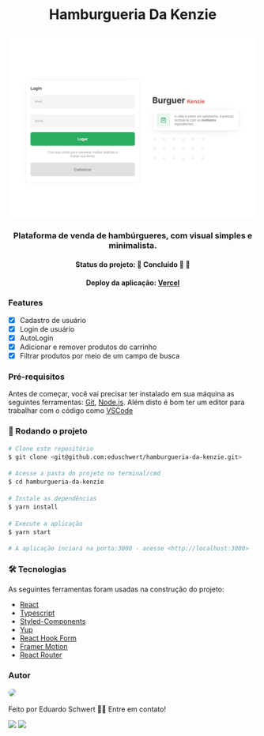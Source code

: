 <h1 align="center">Hamburgueria Da Kenzie</h1>

<p align="center"><img width="800" alt="ilustração" src="./src/assets/project-illustration.gif"/></p>

<h3 align="center">Plataforma de venda de hambúrgueres, com visual simples e minimalista.</h3>

<h4 align="center">Status do projeto: 🚧   Concluído 🚀 🚧</h4>

<h4 align="center">Deploy da aplicação: <a href="https://react-entrega-hamburgueria-v2-eduschwert.vercel.app">Vercel</a></h4>

<h3>Features</h3>

- [x] Cadastro de usuário
- [x] Login de usuário
- [x] AutoLogin
- [x] Adicionar e remover produtos do carrinho
- [x] Filtrar produtos por meio de um campo de busca

<h3>Pré-requisitos</h3>

Antes de começar, você vai precisar ter instalado em sua máquina as seguintes ferramentas:
[Git](https://git-scm.com), [Node.js](https://nodejs.org/en/).
Além disto é bom ter um editor para trabalhar com o código como [VSCode](https://code.visualstudio.com/)

<h3>🚀 Rodando o projeto</h3>

```bash
# Clone este repositório
$ git clone <git@github.com:eduschwert/hamburgueria-da-kenzie.git>

# Acesse a pasta do projeto no terminal/cmd
$ cd hamburgueria-da-kenzie

# Instale as dependências
$ yarn install

# Execute a aplicação
$ yarn start

# A aplicação inciará na porta:3000 - acesse <http://localhost:3000>
```

<h3>🛠 Tecnologias</h3>

As seguintes ferramentas foram usadas na construção do projeto:

- [React](https://pt-br.reactjs.org/)
- [Typescript](https://www.typescriptlang.org/)
- [Styled-Components](https://styled-components.com/)
- [Yup](https://www.npmjs.com/package/yup/)
- [React Hook Form](https://react-hook-form.com/)
- [Framer Motion](https://www.framer.com/motion/)
- [React Router](https://reactrouter.com/en/main)

<h3>Autor</h3>

<img style="border-radius: 50%" width="200" src="https://avatars.githubusercontent.com/u/106620111?s=400&u=d29e7cd5bdcadc0a09721f69115d267054018be7&v=4"/>

Feito por Eduardo Schwert 👋🏽 Entre em contato!

<a href="https://www.linkedin.com/in/eduardoschwert/"><img src="https://img.shields.io/badge/-Eduardo-%230A66C2?logo=linkedin"/></a>
<a href="mailto:eduardoschwert@yahoo.com.br"><img src="https://img.shields.io/badge/-eduardoschwert%40yahoo.com.br-%236001D2?logo=yahoo"/></a>
